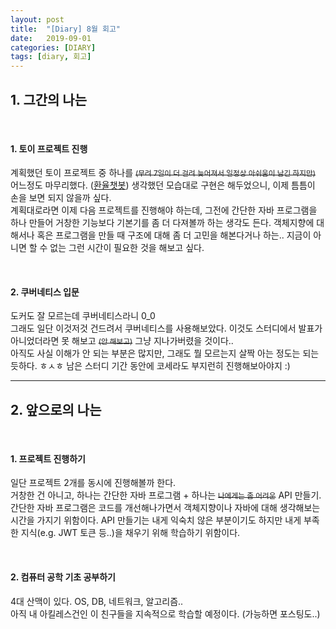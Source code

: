 ```yaml
---
layout: post
title:  "[Diary] 8월 회고"
date:   2019-09-01
categories: [DIARY]
tags: [diary, 회고]
---
```


## 1. 그간의 나는

<br/>

#### 1. 토이 프로젝트 진행
계획했던 토이 프로젝트 중 하나를 ~~<small>(무려 7일이 더 걸려 늦어져서 일정상 아쉬움이 남긴 하지만)</small>~~  어느정도 마무리했다. ([환율챗봇](https://github.com/isooo/toy_project/blob/develop/currency_rate_chatbot/README.md)) 
생각했던 모습대로 구현은 해두었으니, 이제 틈틈이 손을 보면 되지 않을까 싶다.  
계획대로라면 이제 다음 프로젝트를 진행해야 하는데, 그전에 간단한 자바 프로그램을 하나 만들어 거창한 기능보다 기본기를 좀 더 다져볼까 하는 생각도 든다. 객체지향에 대해서나 혹은 프로그램을 만들 때 구조에 대해 좀 더 고민을 해본다거나 하는.. 지금이 아니면 할 수 없는 그런 시간이 필요한 것을 해보고 싶다. 

<br/>

#### 2. 쿠버네티스 입문
도커도 잘 모르는데 쿠버네티스라니 0_0  
그래도 일단 이것저것 건드려서 쿠버네티스를 사용해보았다. 이것도 스터디에서 발표가 아니었더라면 못 해보고 ~~<small>(안 해보고)</small>~~ 그냥 지나가버렸을 것이다..  
아직도 사실 이해가 안 되는 부분은 많지만, 그래도 뭘 모르는지 살짝 아는 정도는 되는 듯하다. ㅎㅅㅎ 
남은 스터디 기간 동안에 코세라도 부지런히 진행해보아야지 :)


---

## 2. 앞으로의 나는

<br/>

#### 1. 프로젝트 진행하기
일단 프로젝트 2개를 동시에 진행해볼까 한다.  
거창한 건 아니고, 하나는 간단한 자바 프로그램 + 하나는 ~~<small>나에게는 좀 어려운</small>~~ API 만들기.  
간단한 자바 프로그램은 코드를 개선해나가면서 객체지향이나 자바에 대해 생각해보는 시간을 가지기 위함이다. 
API 만들기는 내게 익숙치 않은 부분이기도 하지만 내게 부족한 지식(e.g. JWT 토큰 등..)을 채우기 위해 학습하기 위함이다.  

<br/>

#### 2. 컴퓨터 공학 기초 공부하기
4대 산맥이 있다. OS, DB, 네트워크, 알고리즘..  
아직 내 아킬레스건인 이 친구들을 지속적으로 학습할 예정이다. (가능하면 포스팅도..) 